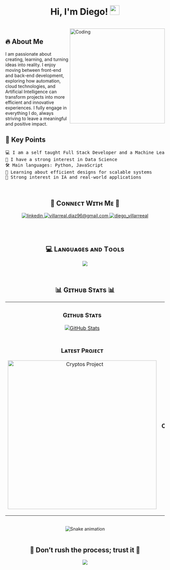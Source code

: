 <h1 align="center">
Hi, I'm Diego!
  <img src="https://media.giphy.com/media/hvRJCLFzcasrR4ia7z/giphy.gif" width="30"></h1>
 
<br />
<img align="right" alt="Coding" width="300" src="https://i.imgur.com/GW2pNoN.gif">

<h2 align="left">🔥 About Me </h2>
I am passionate about creating, learning, and turning ideas into reality. I enjoy moving between front-end and back-end development, exploring how automation, cloud technologies, and Artificial Intelligence can transform projects into more efficient and innovative experiences. I fully engage in everything I do, always striving to leave a meaningful and positive impact. 

<br />

<h2 align="left">🔧 Key Points</h2> 

<pre>
💻 I am a self taught Full Stack Developer and a Machine Learning Developer
📝 I have a strong interest in Data Science
🛠️ Main languages: Python, JavaScript
🌱 Learning about efficient designs for scalable systems
🤖 Strong interest in IA and real-world applications 
</pre>
<!--End Intro-->
<br />

<!--Contact Section--> 

<h2 align="center">🤝 Cᴏɴɴᴇᴄᴛ Wɪᴛʜ Mᴇ 🤝 </h2>
<div align="center">
 <a href="https://www.linkedin.com/in/diego-villareal/" target="_blank">
<img src=https://img.shields.io/badge/linkedin-%231E77B5.svg?&style=for-the-badge&logo=linkedin&logoColor=white alt=linkedin style="margin-bottom: 5px;" />
</a>

<a href="mailto:villarreal.diaz96@gmail.com" target="_blank">
<img src="https://img.shields.io/badge/Gmail-D14836?style=for-the-badge&logo=gmail&logoColor=white" alt=villarreal.diaz96@gmail.com mail style="margin-bottom: 5px;" />
</a>

<a href="https://www.instagram.com/diego_villarreeal/" target="_blank">
<img src=https://img.shields.io/badge/Instagram-E4405F?style=for-the-badge&logo=instagram&logoColor=white alt=diego_villarreeal Instagram style="margin-bottom: 5px;" />
</a>
</div>

<br /><br />

<!--Languages and Tools Section-->       
<h2 align="center">💻 Lᴀɴɢᴜᴀɢᴇs ᴀɴᴅ Tᴏᴏʟs</h2> 

<p align="center">
  <a href="https://skillicons.dev">
    <img src="https://skillicons.dev/icons?i=anaconda,py,azure,cpp,discord,docker,figma,github,git,js,mongodb,mysql,postgres,r,supabase,ts,vscode" />
  </a>
</p>

<br />
<!--Github stats Table--> 
<h2 align="center">📊 Gɪᴛʜᴜʙ Sᴛᴀᴛs 📊</h2>

<table width="100%">
  <tr>
    <td width="50%">
      <h3 align="center"><strong>Gɪᴛʜᴜʙ Sᴛᴀᴛs</strong></h3>
      <p align="center">
        <a href="https://github.com/Villarealx">
          <img align="center" src="https://github-readme-stats.vercel.app/api?username=Villarealx&count_private=true&show_icons=true&theme=nightowl" alt="GitHub Stats" />
        </a>
      </p>
    </td>
    <td width="50%">
      <h3 align="center"><strong>Sᴛʀᴇᴀᴋ Sᴛᴀᴛs</strong></h3>
      <p align="center">
        <a href="https://github.com/Villarealx">
          <img align="center" src="https://streak-stats.demolab.com?user=Villarealx&theme=nightowl" alt="Streak Stats" />
        </a>
      </p>
    </td>
  </tr>
  <tr>
    <td width="50%">
      <h3 align="center"><strong>Lᴀᴛᴇsᴛ Pʀᴏᴊᴇᴄᴛ</strong></h3>
      <p align="center">
        <a href="https://github.com/Villarealx/cryptos">
          <img align="center" width="470" src="https://github-readme-stats.vercel.app/api/pin/?username=Villarealx&repo=cryptos&theme=nightowl&show_owner=true" alt="Cryptos Project" />
        </a>
      </p>
    </td>
    <td width="50%">
      <h3 align="center"><strong>Tᴏᴘ Cᴏɴᴛʀɪʙᴜᴛɪᴏɴs</strong></h3>
      <p align="center">
        <a href="https://github.com/Villarealx">
          <img align="center" src="https://github-contributor-stats.vercel.app/api?username=Villarealx&limit=3&theme=nightowl&show_owner=true&combine_all_yearly_contributions=true" alt="Top Repo" />
        </a>
      </p>
    </td>
  </tr>
</table>
<br />

<!-- Snake Game Repo View -->

<div align="center">
  <img src="https://profile-readme-generator.com/assets/snake.svg" alt="Snake animation" />
</div>
<br />

<!--Dynamic Quote card updated everyday at 12 PM--> 
<h2 align="center">🌟 Don’t rush the process; trust it 🌟</h2>

<!--Footer--> 
<p align="center">
  <img src="https://capsule-render.vercel.app/api?type=waving&color=gradient&height=65&section=footer"/>
</p>
